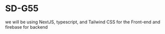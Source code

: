 # SD-G55

we will be using NextJS, typescript, and Tailwind CSS for the Front-end and firebase for backend
